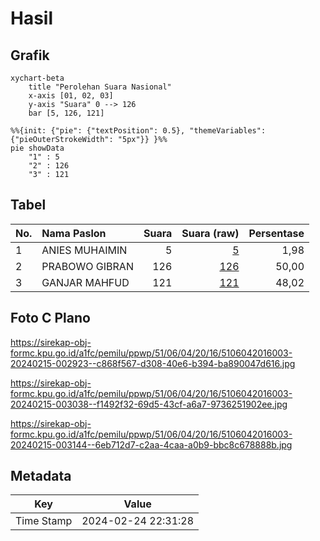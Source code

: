 # Hasil

## Grafik

```mermaid
xychart-beta
    title "Perolehan Suara Nasional"
    x-axis [01, 02, 03]
    y-axis "Suara" 0 --> 126
    bar [5, 126, 121]
```

```mermaid
%%{init: {"pie": {"textPosition": 0.5}, "themeVariables": {"pieOuterStrokeWidth": "5px"}} }%%
pie showData
    "1" : 5
    "2" : 126
    "3" : 121
```

## Tabel

| No. | Nama Paslon    | Suara | Suara (raw) | Persentase |
|:--- |:-------------- | -----:| -----------:| ----------:|
| 1   | ANIES MUHAIMIN | 5     | [5][p-1]    | 1,98       |
| 2   | PRABOWO GIBRAN | 126   | [126][p-2]  | 50,00      |
| 3   | GANJAR MAHFUD  | 121   | [121][p-3]  | 48,02      |


[p-1]: https://github.com/gigit-pemilu/pemilu-2024/blob/main/pilpres/hitung-suara/sub/51-bali/sub/06-bangli/sub/04-kintamani/sub/2016-bayung-gede/sub/003-tps/sub/paslon-1.txt
[p-2]: https://github.com/gigit-pemilu/pemilu-2024/blob/main/pilpres/hitung-suara/sub/51-bali/sub/06-bangli/sub/04-kintamani/sub/2016-bayung-gede/sub/003-tps/sub/paslon-2.txt
[p-3]: https://github.com/gigit-pemilu/pemilu-2024/blob/main/pilpres/hitung-suara/sub/51-bali/sub/06-bangli/sub/04-kintamani/sub/2016-bayung-gede/sub/003-tps/sub/paslon-3.txt

## Foto C Plano

https://sirekap-obj-formc.kpu.go.id/a1fc/pemilu/ppwp/51/06/04/20/16/5106042016003-20240215-002923--c868f567-d308-40e6-b394-ba890047d616.jpg

https://sirekap-obj-formc.kpu.go.id/a1fc/pemilu/ppwp/51/06/04/20/16/5106042016003-20240215-003038--f1492f32-69d5-43cf-a6a7-9736251902ee.jpg

https://sirekap-obj-formc.kpu.go.id/a1fc/pemilu/ppwp/51/06/04/20/16/5106042016003-20240215-003144--6eb712d7-c2aa-4caa-a0b9-bbc8c678888b.jpg


## Metadata

| Key        | Value               |
| ---------- | ------------------- |
| Time Stamp | 2024-02-24 22:31:28 |



